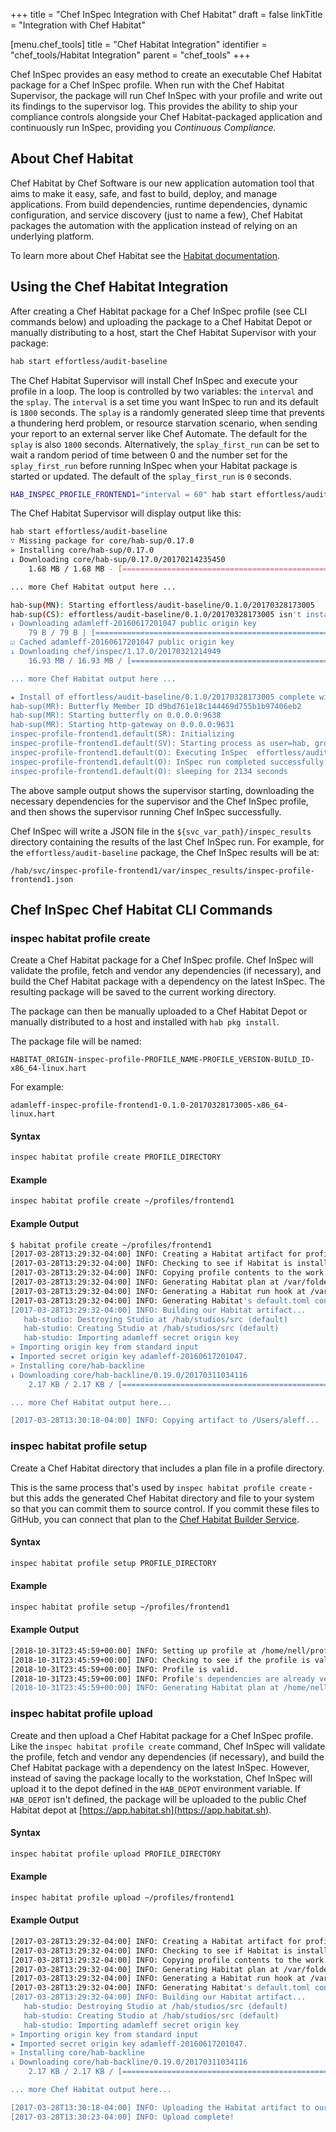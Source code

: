 +++
title = "Chef InSpec Integration with Chef Habitat"
draft = false
linkTitle = "Integration with Chef Habitat"


[menu.chef_tools]
    title = "Chef Habitat Integration"
    identifier = "chef_tools/Habitat Integration"
    parent = "chef_tools"
+++

Chef InSpec provides an easy method to create an executable Chef Habitat package for a Chef InSpec profile. When run with the Chef Habitat Supervisor, the package will run Chef InSpec with your profile and write out its findings to the supervisor log. This provides the ability to ship your compliance controls alongside your Chef Habitat-packaged application and continuously run InSpec, providing you *Continuous Compliance.*

## About Chef Habitat

Chef Habitat by Chef Software is our new application automation tool that aims
to make it easy, safe, and fast to build, deploy, and manage applications. From
build dependencies, runtime dependencies, dynamic configuration, and service
discovery (just to name a few), Chef Habitat packages the automation with the
application instead of relying on an underlying platform.

To learn more about Chef Habitat see the [Habitat documentation](https://docs.chef.io/habitat/).

## Using the Chef Habitat Integration

After creating a Chef Habitat package for a Chef InSpec profile (see CLI commands
below) and uploading the package to a Chef Habitat Depot or manually distributing
to a host, start the Chef Habitat Supervisor with your package:

```bash
hab start effortless/audit-baseline
```

The Chef Habitat Supervisor will install Chef InSpec and execute your profile in
a loop. The loop is controlled by two variables: the `interval` and the `splay`.
The `interval` is a set time you want InSpec to run and its default is `1800`
seconds. The `splay` is a randomly generated sleep time that prevents a thundering
herd problem, or resource starvation scenario, when sending your report to an
external server like Chef Automate. The default for the `splay` is also `1800`
seconds. Alternatively, the `splay_first_run` can be set to wait a random period
of time between 0 and the number set for the `splay_first_run` before running
InSpec when your Habitat package is started or updated. The default of the
`splay_first_run` is `0` seconds.

```bash
HAB_INSPEC_PROFILE_FRONTEND1="interval = 60" hab start effortless/audit-baseline
```

The Chef Habitat Supervisor will display output like this:

```bash
hab start effortless/audit-baseline
∵ Missing package for core/hab-sup/0.17.0
» Installing core/hab-sup/0.17.0
↓ Downloading core/hab-sup/0.17.0/20170214235450
    1.68 MB / 1.68 MB - [=========================================================================] 100.00 % 7.43 MB/s

... more Chef Habitat output here ...

hab-sup(MN): Starting effortless/audit-baseline/0.1.0/20170328173005
hab-sup(CS): effortless/audit-baseline/0.1.0/20170328173005 isn't installed
↓ Downloading adamleff-20160617201047 public origin key
    79 B / 79 B | [===============================================================================] 100.00 % 2.64 MB/s
☑ Cached adamleff-20160617201047 public origin key
↓ Downloading chef/inspec/1.17.0/20170321214949
    16.93 MB / 16.93 MB / [======================================================================] 100.00 % 10.49 MB/s

... more Chef Habitat output here ...

★ Install of effortless/audit-baseline/0.1.0/20170328173005 complete with 9 new packages installed.
hab-sup(MR): Butterfly Member ID d9bd761e18c144469d755b1b97406eb2
hab-sup(MR): Starting butterfly on 0.0.0.0:9638
hab-sup(MR): Starting http-gateway on 0.0.0.0:9631
inspec-profile-frontend1.default(SR): Initializing
inspec-profile-frontend1.default(SV): Starting process as user=hab, group=hab
inspec-profile-frontend1.default(O): Executing InSpec  effortless/audit-baseline
inspec-profile-frontend1.default(O): InSpec run completed successfully.
inspec-profile-frontend1.default(O): sleeping for 2134 seconds
```

The above sample output shows the supervisor starting, downloading the necessary dependencies for the supervisor and the Chef InSpec profile, and then shows the supervisor running Chef InSpec successfully.

Chef InSpec will write a JSON file in the `${svc_var_path}/inspec_results` directory containing the results of the last Chef InSpec run. For example, for the `effortless/audit-baseline` package, the Chef InSpec results will be at:

```plain
/hab/svc/inspec-profile-frontend1/var/inspec_results/inspec-profile-frontend1.json
```

## Chef InSpec Chef Habitat CLI Commands

### inspec habitat profile create

Create a Chef Habitat package for a Chef InSpec profile. Chef InSpec will
validate the profile, fetch and vendor any dependencies (if necessary), and build
the Chef Habitat package with a dependency on the latest InSpec. The resulting
package will be saved to the current working directory.

The package can then be manually uploaded to a Chef Habitat Depot or manually
distributed to a host and installed with `hab pkg install`.

The package file will be named:

```plain
HABITAT_ORIGIN-inspec-profile-PROFILE_NAME-PROFILE_VERSION-BUILD_ID-x86_64-linux.hart
```

For example:

```plain
adamleff-inspec-profile-frontend1-0.1.0-20170328173005-x86_64-linux.hart
```

#### Syntax

```bash
inspec habitat profile create PROFILE_DIRECTORY
```

#### Example

```bash
inspec habitat profile create ~/profiles/frontend1
```

#### Example Output

```bash
$ habitat profile create ~/profiles/frontend1
[2017-03-28T13:29:32-04:00] INFO: Creating a Habitat artifact for profile: /Users/aleff/profiles/frontend1
[2017-03-28T13:29:32-04:00] INFO: Checking to see if Habitat is installed...
[2017-03-28T13:29:32-04:00] INFO: Copying profile contents to the work directory...
[2017-03-28T13:29:32-04:00] INFO: Generating Habitat plan at /var/folders/v5/z54gb76j2rs3wrn65hmtyf1r0000gp/T/inspec-habitat-exporter20170328-4932-kg2ltd/habitat/plan.sh...
[2017-03-28T13:29:32-04:00] INFO: Generating a Habitat run hook at /var/folders/v5/z54gb76j2rs3wrn65hmtyf1r0000gp/T/inspec-habitat-exporter20170328-4932-kg2ltd/habitat/hooks/run...
[2017-03-28T13:29:32-04:00] INFO: Generating Habitat's default.toml configuration...
[2017-03-28T13:29:32-04:00] INFO: Building our Habitat artifact...
   hab-studio: Destroying Studio at /hab/studios/src (default)
   hab-studio: Creating Studio at /hab/studios/src (default)
   hab-studio: Importing adamleff secret origin key
» Importing origin key from standard input
★ Imported secret origin key adamleff-20160617201047.
» Installing core/hab-backline
↓ Downloading core/hab-backline/0.19.0/20170311034116
    2.17 KB / 2.17 KB / [=========================================================================] 100.00 % 4.33 MB/s

... more Chef Habitat output here...

[2017-03-28T13:30:18-04:00] INFO: Copying artifact to /Users/aleff...
```

### inspec habitat profile setup

Create a Chef Habitat directory that includes a plan file in a profile directory.

This is the same process that's used by `inspec habitat profile create` - but
this adds the generated Chef Habitat directory and file to your system so that
you can commit them to source control. If you commit these files to GitHub, you
can connect that plan to the [Chef Habitat Builder Service](https://www.habitat.sh/docs/using-builder/).

#### Syntax

```bash
inspec habitat profile setup PROFILE_DIRECTORY
```

#### Example

```bash
inspec habitat profile setup ~/profiles/frontend1
```

#### Example Output

```bash
[2018-10-31T23:45:59+00:00] INFO: Setting up profile at /home/nell/profiles/frontend1/ for Habitat...
[2018-10-31T23:45:59+00:00] INFO: Checking to see if the profile is valid...
[2018-10-31T23:45:59+00:00] INFO: Profile is valid.
[2018-10-31T23:45:59+00:00] INFO: Profile's dependencies are already vendored, skipping vendor process.
[2018-10-31T23:45:59+00:00] INFO: Generating Habitat plan at /home/nell/profiles/frontend1/habitat/plan.sh...
```

### inspec habitat profile upload

Create and then upload a Chef Habitat package for a Chef InSpec profile. Like
the `inspec habitat profile create` command, Chef InSpec will validate the profile,
fetch and vendor any dependencies (if necessary), and build the Chef Habitat
package with a dependency on the latest InSpec. However, instead of saving the
package locally to the workstation, Chef InSpec will upload it to the depot
defined in the `HAB_DEPOT` environment variable. If `HAB_DEPOT` isn't defined,
the package will be uploaded to the public Chef Habitat depot at
[https://app.habitat.sh](https://app.habitat.sh).

#### Syntax

```bash
inspec habitat profile upload PROFILE_DIRECTORY
```

#### Example

```bash
inspec habitat profile upload ~/profiles/frontend1
```

#### Example Output

```bash
[2017-03-28T13:29:32-04:00] INFO: Creating a Habitat artifact for profile: /Users/aleff/profiles/frontend1
[2017-03-28T13:29:32-04:00] INFO: Checking to see if Habitat is installed...
[2017-03-28T13:29:32-04:00] INFO: Copying profile contents to the work directory...
[2017-03-28T13:29:32-04:00] INFO: Generating Habitat plan at /var/folders/v5/z54gb76j2rs3wrn65hmtyf1r0000gp/T/inspec-habitat-exporter20170328-4932-kg2ltd/habitat/plan.sh...
[2017-03-28T13:29:32-04:00] INFO: Generating a Habitat run hook at /var/folders/v5/z54gb76j2rs3wrn65hmtyf1r0000gp/T/inspec-habitat-exporter20170328-4932-kg2ltd/habitat/hooks/run...
[2017-03-28T13:29:32-04:00] INFO: Generating Habitat's default.toml configuration...
[2017-03-28T13:29:32-04:00] INFO: Building our Habitat artifact...
   hab-studio: Destroying Studio at /hab/studios/src (default)
   hab-studio: Creating Studio at /hab/studios/src (default)
   hab-studio: Importing adamleff secret origin key
» Importing origin key from standard input
★ Imported secret origin key adamleff-20160617201047.
» Installing core/hab-backline
↓ Downloading core/hab-backline/0.19.0/20170311034116
    2.17 KB / 2.17 KB / [=========================================================================] 100.00 % 4.33 MB/s

... more Chef Habitat output here...

[2017-03-28T13:30:18-04:00] INFO: Uploading the Habitat artifact to our Depot...
[2017-03-28T13:30:23-04:00] INFO: Upload complete!
```
